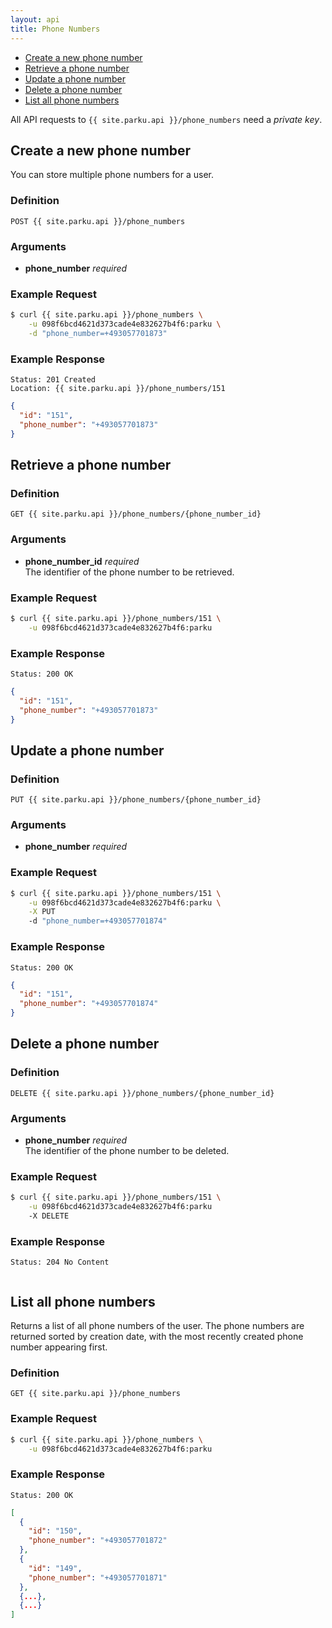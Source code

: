 ```yaml
---
layout: api
title: Phone Numbers
---
```


* [Create a new phone number](#create)
* [Retrieve a phone number](#retrieve)
* [Update a phone number](#update)
* [Delete a phone number](#delete)
* [List all phone numbers](#list)

All API requests to `{{ site.parku.api }}/phone_numbers` need a _private key_.

## <a name="create"></a>Create a new phone number

You can store multiple phone numbers for a user.

### Definition

```nginx
POST {{ site.parku.api }}/phone_numbers
```

### Arguments

* __phone\_number__ _required_<br/>

### Example Request

```sh
$ curl {{ site.parku.api }}/phone_numbers \
    -u 098f6bcd4621d373cade4e832627b4f6:parku \
    -d "phone_number=+493057701873"
```

### Example Response

```nginx
Status: 201 Created
Location: {{ site.parku.api }}/phone_numbers/151
```

```json
{
  "id": "151",
  "phone_number": "+493057701873"
}
```


## <a name="retrieve"></a>Retrieve a phone number

### Definition

```nginx
GET {{ site.parku.api }}/phone_numbers/{phone_number_id}
```

### Arguments

* __phone\_number\_id__ _required_<br/>
  The identifier of the phone number to be retrieved.

### Example Request

```sh
$ curl {{ site.parku.api }}/phone_numbers/151 \
    -u 098f6bcd4621d373cade4e832627b4f6:parku
```

### Example Response

```nginx
Status: 200 OK
```

```json
{
  "id": "151",
  "phone_number": "+493057701873"
}
```


## <a name="update"></a>Update a phone number


### Definition

```nginx
PUT {{ site.parku.api }}/phone_numbers/{phone_number_id}
```

### Arguments

* __phone\_number__ _required_<br/>

### Example Request

```sh
$ curl {{ site.parku.api }}/phone_numbers/151 \
    -u 098f6bcd4621d373cade4e832627b4f6:parku \
    -X PUT
    -d "phone_number=+493057701874"
```

### Example Response

```nginx
Status: 200 OK
```

```json
{
  "id": "151",
  "phone_number": "+493057701874"
}
```


## <a name="delete"></a>Delete a phone number

### Definition

```nginx
DELETE {{ site.parku.api }}/phone_numbers/{phone_number_id}
```

### Arguments

* __phone\_number__ _required_<br/>
  The identifier of the phone number to be deleted.

### Example Request

```sh
$ curl {{ site.parku.api }}/phone_numbers/151 \
    -u 098f6bcd4621d373cade4e832627b4f6:parku
    -X DELETE
```

### Example Response

```nginx
Status: 204 No Content
```

```

```


## <a name="list"></a>List all phone numbers

Returns a list of all phone numbers of the user. The phone numbers are returned sorted by creation date, with the most recently created phone number appearing first.

### Definition

```nginx
GET {{ site.parku.api }}/phone_numbers
```

### Example Request

```sh
$ curl {{ site.parku.api }}/phone_numbers \
    -u 098f6bcd4621d373cade4e832627b4f6:parku
```

### Example Response

```nginx
Status: 200 OK
```

```json
[
  {
    "id": "150",
    "phone_number": "+493057701872"
  },
  {
    "id": "149",
    "phone_number": "+493057701871"
  },
  {...},
  {...}
]
```

